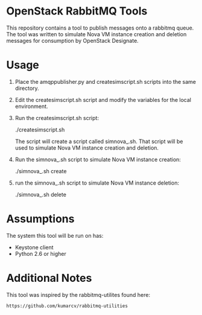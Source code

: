 OpenStack RabbitMQ Tools
========================
This repository contains a tool to publish messages onto a rabbitmq queue.  
The tool was written to simulate Nova VM instance creation and deletion 
messages for consumption by OpenStack Designate.

Usage
=====
1. Place the amqppublisher.py and createsimscript.sh scripts into the same 
directory.
2. Edit the createsimscript.sh script and modify the variables for the local 
environment.
3. Run the createsimscript.sh script:

	./createsimscript.sh <user> <password> <tenant> <hostname> <ipaddress>

   The script will create a script called simnova_<hostname>.sh.  That script
   will be used to simulate Nova VM instance creation and deletion.

4. Run the simnova_<hostname>.sh script to simulate Nova VM instance creation:

	./simnova_<hostname>.sh create

5. run the simnova_<hostname>.sh script to simulate Nova VM instance deletion:

	./simnova_<hostname>.sh delete

Assumptions
===========
The system this tool will be run on has:
* Keystone client
* Python 2.6 or higher

Additional Notes
================
This tool was inspired by the rabbitmq-utilites found here:

	https://github.com/kumarcv/rabbitmq-utilities
